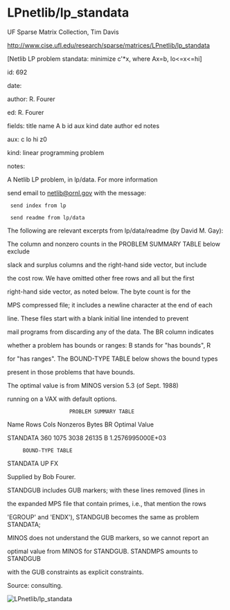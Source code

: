 # LPnetlib/lp_standata

 UF Sparse Matrix Collection, Tim Davis

 http://www.cise.ufl.edu/research/sparse/matrices/LPnetlib/lp_standata

 [Netlib LP problem standata: minimize c'*x, where Ax=b, lo<=x<=hi]

 id: 692

 date: 

 author: R. Fourer

 ed: R. Fourer

 fields: title name A b id aux kind date author ed notes

 aux: c lo hi z0

 kind: linear programming problem

 notes:

 A Netlib LP problem, in lp/data.  For more information                    

 send email to netlib@ornl.gov with the message:                           

                                                                           

 	 send index from lp                                                      

 	 send readme from lp/data                                                

                                                                           

 The following are relevant excerpts from lp/data/readme (by David M. Gay):

                                                                           

 The column and nonzero counts in the PROBLEM SUMMARY TABLE below exclude  

 slack and surplus columns and the right-hand side vector, but include     

 the cost row.  We have omitted other free rows and all but the first      

 right-hand side vector, as noted below.  The byte count is for the        

 MPS compressed file; it includes a newline character at the end of each   

 line.  These files start with a blank initial line intended to prevent    

 mail programs from discarding any of the data.  The BR column indicates   

 whether a problem has bounds or ranges:  B stands for "has bounds", R     

 for "has ranges".  The BOUND-TYPE TABLE below shows the bound types       

 present in those problems that have bounds.                               

                                                                           

 The optimal value is from MINOS version 5.3 (of Sept. 1988)               

 running on a VAX with default options.                                    

                                                                           

                        PROBLEM SUMMARY TABLE                              

                                                                           

 Name       Rows   Cols   Nonzeros    Bytes  BR      Optimal Value         

 STANDATA    360   1075     3038      26135  B     1.2576995000E+03        

                                                                           

         BOUND-TYPE TABLE                                                  

 STANDATA   UP    FX                                                       

                                                                           

 Supplied by Bob Fourer.                                                   

                                                                           

 STANDGUB includes GUB markers; with these lines removed (lines in         

 the expanded MPS file that contain primes, i.e., that mention the rows    

 'EGROUP' and 'ENDX'), STANDGUB becomes the same as problem STANDATA;      

 MINOS does not understand the GUB markers, so we cannot report an         

 optimal value from MINOS for STANDGUB.  STANDMPS amounts to STANDGUB      

 with the GUB constraints as explicit constraints.                         

                                                                           

 Source: consulting.                                                       

                                                                           

![LPnetlib/lp_standata](http://www2.research.att.com/~yifanhu/GALLERY/GRAPHS/GIF_SMALL/LPnetlib@lp_standata.gif)